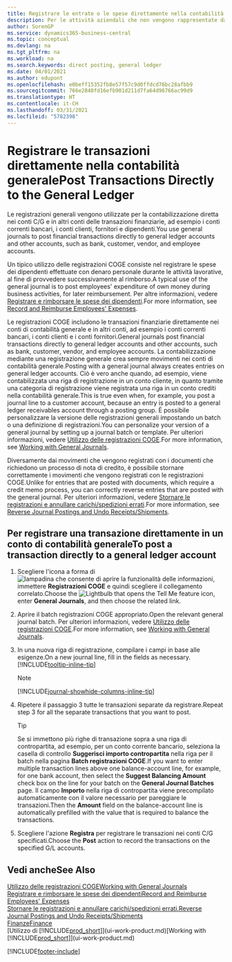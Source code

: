 ```yaml
---
title: Registrare le entrate o le spese direttamente nella contabilità generale| Documenti Microsoft
description: Per le attività aziendali che non vengono rappresentate da un documento, ad esempio le spese più piccole o le ricevute di pagamento, è possibile creare le transazioni correlate registrando le righe nella pagina Registrazioni COGE.
author: SorenGP
ms.service: dynamics365-business-central
ms.topic: conceptual
ms.devlang: na
ms.tgt_pltfrm: na
ms.workload: na
ms.search.keywords: direct posting, general ledger
ms.date: 04/01/2021
ms.author: edupont
ms.openlocfilehash: e0beff15352fb8e57f57c9d0ffdcd76bc28afbb9
ms.sourcegitcommit: 766e2840fd16efb901d211d7fa64d96766ac99d9
ms.translationtype: HT
ms.contentlocale: it-CH
ms.lasthandoff: 03/31/2021
ms.locfileid: "5782398"
---
```

# <a name="post-transactions-directly-to-the-general-ledger"></a><span data-ttu-id="b1ad8-103">Registrare le transazioni direttamente nella contabilità generale</span><span class="sxs-lookup"><span data-stu-id="b1ad8-103">Post Transactions Directly to the General Ledger</span></span>

<span data-ttu-id="b1ad8-104">Le registrazioni generali vengono utilizzate per la contabilizzazione diretta nei conti C/G e in altri conti delle transazioni finanziarie, ad esempio i conti correnti bancari, i conti clienti, fornitori e dipendenti.</span><span class="sxs-lookup"><span data-stu-id="b1ad8-104">You use general journals to post financial transactions directly to general ledger accounts and other accounts, such as bank, customer, vendor, and employee accounts.</span></span>  

<span data-ttu-id="b1ad8-105">Un tipico utilizzo delle registrazioni COGE consiste nel registrare le spese dei dipendenti effettuate con denaro personale durante le attività lavorative, al fine di provvedere successivamente al rimborso.</span><span class="sxs-lookup"><span data-stu-id="b1ad8-105">A typical use of the general journal is to post employees' expenditure of own money during business activities, for later reimbursement.</span></span> <span data-ttu-id="b1ad8-106">Per altre informazioni, vedere [Registrare e rimborsare le spese dei dipendenti](finance-how-record-reimburse-employee-expenses.md).</span><span class="sxs-lookup"><span data-stu-id="b1ad8-106">For more information, see [Record and Reimburse Employees' Expenses](finance-how-record-reimburse-employee-expenses.md).</span></span>

<span data-ttu-id="b1ad8-107">Le registrazioni COGE includono le transazioni finanziarie direttamente nei conti di contabilità generale e in altri conti, ad esempio i conti correnti bancari, i conti clienti e i conti fornitori.</span><span class="sxs-lookup"><span data-stu-id="b1ad8-107">General journals post financial transactions directly to general ledger accounts and other accounts, such as bank, customer, vendor, and employee accounts.</span></span> <span data-ttu-id="b1ad8-108">La contabilizzazione mediante una registrazione generale crea sempre movimenti nei conti di contabilità generale.</span><span class="sxs-lookup"><span data-stu-id="b1ad8-108">Posting with a general journal always creates entries on general ledger accounts.</span></span> <span data-ttu-id="b1ad8-109">Ciò è vero anche quando, ad esempio, viene contabilizzata una riga di registrazione in un conto cliente, in quanto tramite una categoria di registrazione viene registrata una riga in un conto crediti nella contabilità generale.</span><span class="sxs-lookup"><span data-stu-id="b1ad8-109">This is true even when, for example, you post a journal line to a customer account, because an entry is posted to a general ledger receivables account through a posting group.</span></span> <span data-ttu-id="b1ad8-110">È possibile personalizzare la versione delle registrazioni generali impostando un batch o una definizione di registrazioni.</span><span class="sxs-lookup"><span data-stu-id="b1ad8-110">You can personalize your version of a general journal by setting up a journal batch or template.</span></span> <span data-ttu-id="b1ad8-111">Per ulteriori informazioni, vedere [Utilizzo delle registrazioni COGE](ui-work-general-journals.md).</span><span class="sxs-lookup"><span data-stu-id="b1ad8-111">For more information, see [Working with General Journals](ui-work-general-journals.md).</span></span>

<span data-ttu-id="b1ad8-112">Diversamente dai movimenti che vengono registrati con i documenti che richiedono un processo di nota di credito, è possibile stornare correttamente i movimenti che vengono registrati con le registrazioni COGE.</span><span class="sxs-lookup"><span data-stu-id="b1ad8-112">Unlike for entries that are posted with documents, which require a credit memo process, you can correctly reverse entries that are posted with the general journal.</span></span> <span data-ttu-id="b1ad8-113">Per ulteriori informazioni, vedere [Stornare le registrazioni e annullare carichi/spedizioni errati](finance-how-reverse-journal-posting.md).</span><span class="sxs-lookup"><span data-stu-id="b1ad8-113">For more information, see [Reverse Journal Postings and Undo Receipts/Shipments](finance-how-reverse-journal-posting.md).</span></span>

## <a name="to-post-a-transaction-directly-to-a-general-ledger-account"></a><span data-ttu-id="b1ad8-114">Per registrare una transazione direttamente in un conto di contabilità generale</span><span class="sxs-lookup"><span data-stu-id="b1ad8-114">To post a transaction directly to a general ledger account</span></span>

1. <span data-ttu-id="b1ad8-115">Scegliere l'icona a forma di ![lampadina che consente di aprire la funzionalità delle informazioni](media/ui-search/search_small.png "Informazioni sull'operazione che si desidera eseguire"), immettere **Registrazioni COGE** e quindi scegliere il collegamento correlato.</span><span class="sxs-lookup"><span data-stu-id="b1ad8-115">Choose the ![Lightbulb that opens the Tell Me feature](media/ui-search/search_small.png "Tell me what you want to do") icon, enter **General Journals**, and then choose the related link.</span></span>
2. <span data-ttu-id="b1ad8-116">Aprire il batch registrazioni COGE appropriato.</span><span class="sxs-lookup"><span data-stu-id="b1ad8-116">Open the relevant general journal batch.</span></span> <span data-ttu-id="b1ad8-117">Per ulteriori informazioni, vedere [Utilizzo delle registrazioni COGE](ui-work-general-journals.md).</span><span class="sxs-lookup"><span data-stu-id="b1ad8-117">For more information, see [Working with General Journals](ui-work-general-journals.md).</span></span>
3. <span data-ttu-id="b1ad8-118">In una nuova riga di registrazione, compilare i campi in base alle esigenze.</span><span class="sxs-lookup"><span data-stu-id="b1ad8-118">On a new journal line, fill in the fields as necessary.</span></span> [!INCLUDE[tooltip-inline-tip](includes/tooltip-inline-tip_md.md)]    

    > [!NOTE]
    > [!INCLUDE[journal-showhide-columns-inline-tip](includes/journal-showhide-columns-inline-tip.md)]
4. <span data-ttu-id="b1ad8-119">Ripetere il passaggio 3 tutte le transazioni separate da registrare.</span><span class="sxs-lookup"><span data-stu-id="b1ad8-119">Repeat step 3 for all the separate transactions that you want to post.</span></span>

    > [!TIP]  
    > <span data-ttu-id="b1ad8-120">Se si immettono più righe di transazione sopra a una riga di contropartita, ad esempio, per un conto corrente bancario, seleziona la casella di controllo **Suggerisci importo contropartita** nella riga per il batch nella pagina **Batch registrazioni COGE**.</span><span class="sxs-lookup"><span data-stu-id="b1ad8-120">If you want to enter multiple transaction lines above one balance-account line, for example, for one bank account, then select the **Suggest Balancing Amount** check box on the line for your batch on the **General Journal Batches** page.</span></span> <span data-ttu-id="b1ad8-121">Il campo **Importo** nella riga di contropartita viene precompilato automaticamente con il valore necessario per pareggiare le transazioni.</span><span class="sxs-lookup"><span data-stu-id="b1ad8-121">Then the **Amount** field on the balance-account line is automatically prefilled with the value that is required to balance the transactions.</span></span>
5. <span data-ttu-id="b1ad8-122">Scegliere l'azione **Registra** per registrare le transazioni nei conti C/G specificati.</span><span class="sxs-lookup"><span data-stu-id="b1ad8-122">Choose the **Post** action to record the transactions on the specified G/L accounts.</span></span>

## <a name="see-also"></a><span data-ttu-id="b1ad8-123">Vedi anche</span><span class="sxs-lookup"><span data-stu-id="b1ad8-123">See Also</span></span>

[<span data-ttu-id="b1ad8-124">Utilizzo delle registrazioni COGE</span><span class="sxs-lookup"><span data-stu-id="b1ad8-124">Working with General Journals</span></span>](ui-work-general-journals.md)  
[<span data-ttu-id="b1ad8-125">Registrare e rimborsare le spese dei dipendenti</span><span class="sxs-lookup"><span data-stu-id="b1ad8-125">Record and Reimburse Employees' Expenses</span></span>](finance-how-record-reimburse-employee-expenses.md)  
[<span data-ttu-id="b1ad8-126">Stornare le registrazioni e annullare carichi/spedizioni errati.</span><span class="sxs-lookup"><span data-stu-id="b1ad8-126">Reverse Journal Postings and Undo Receipts/Shipments</span></span>](finance-how-reverse-journal-posting.md)  
[<span data-ttu-id="b1ad8-127">Finanze</span><span class="sxs-lookup"><span data-stu-id="b1ad8-127">Finance</span></span>](finance.md)  
<span data-ttu-id="b1ad8-128">[Utilizzo di [!INCLUDE[prod_short](includes/prod_short.md)]](ui-work-product.md)</span><span class="sxs-lookup"><span data-stu-id="b1ad8-128">[Working with [!INCLUDE[prod_short](includes/prod_short.md)]](ui-work-product.md)</span></span>  


[!INCLUDE[footer-include](includes/footer-banner.md)]